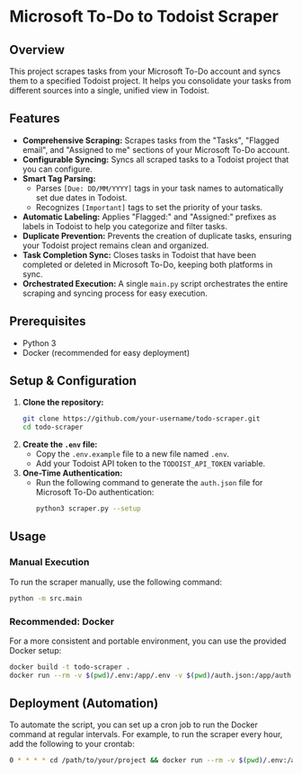 # Microsoft To-Do to Todoist Scraper

## Overview

This project scrapes tasks from your Microsoft To-Do account and syncs them to a specified Todoist project. It helps you consolidate your tasks from different sources into a single, unified view in Todoist.

## Features

*   **Comprehensive Scraping:** Scrapes tasks from the "Tasks", "Flagged email", and "Assigned to me" sections of your Microsoft To-Do account.
*   **Configurable Syncing:** Syncs all scraped tasks to a Todoist project that you can configure.
*   **Smart Tag Parsing:**
    *   Parses `[Due: DD/MM/YYYY]` tags in your task names to automatically set due dates in Todoist.
    *   Recognizes `[Important]` tags to set the priority of your tasks.
*   **Automatic Labeling:** Applies "Flagged:" and "Assigned:" prefixes as labels in Todoist to help you categorize and filter tasks.
*   **Duplicate Prevention:** Prevents the creation of duplicate tasks, ensuring your Todoist project remains clean and organized.
*   **Task Completion Sync:** Closes tasks in Todoist that have been completed or deleted in Microsoft To-Do, keeping both platforms in sync.
*   **Orchestrated Execution:** A single `main.py` script orchestrates the entire scraping and syncing process for easy execution.

## Prerequisites

*   Python 3
*   Docker (recommended for easy deployment)

## Setup & Configuration

1.  **Clone the repository:**
    ```bash
    git clone https://github.com/your-username/todo-scraper.git
    cd todo-scraper
    ```
2.  **Create the `.env` file:**
    *   Copy the `.env.example` file to a new file named `.env`.
    *   Add your Todoist API token to the `TODOIST_API_TOKEN` variable.
3.  **One-Time Authentication:**
    *   Run the following command to generate the `auth.json` file for Microsoft To-Do authentication:
        ```bash
        python3 scraper.py --setup
        ```

## Usage

### Manual Execution

To run the scraper manually, use the following command:

```bash
python -m src.main
```

### Recommended: Docker

For a more consistent and portable environment, you can use the provided Docker setup:

```bash
docker build -t todo-scraper .
docker run --rm -v $(pwd)/.env:/app/.env -v $(pwd)/auth.json:/app/auth.json todo-scraper
```

## Deployment (Automation)

To automate the script, you can set up a cron job to run the Docker command at regular intervals. For example, to run the scraper every hour, add the following to your crontab:

```bash
0 * * * * cd /path/to/your/project && docker run --rm -v $(pwd)/.env:/app/.env -v $(pwd)/auth.json:/app/auth.json todo-scraper